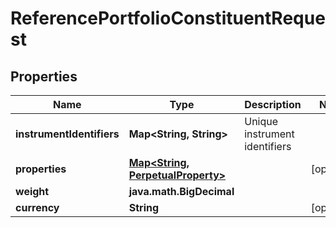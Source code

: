 

# ReferencePortfolioConstituentRequest


## Properties

Name | Type | Description | Notes
------------ | ------------- | ------------- | -------------
**instrumentIdentifiers** | **Map&lt;String, String&gt;** | Unique instrument identifiers | 
**properties** | [**Map&lt;String, PerpetualProperty&gt;**](PerpetualProperty.md) |  |  [optional]
**weight** | **java.math.BigDecimal** |  | 
**currency** | **String** |  |  [optional]



